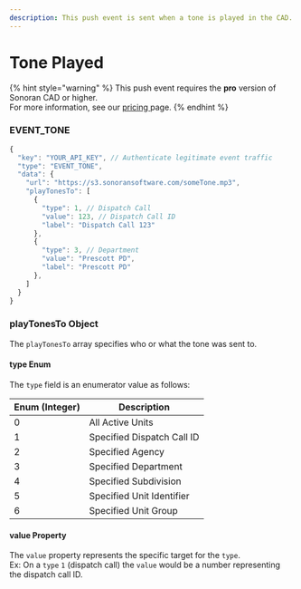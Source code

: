```yaml
---
description: This push event is sent when a tone is played in the CAD.
---
```


# Tone Played

{% hint style="warning" %}
This push event requires the **pro** version of Sonoran CAD or higher.\
For more information, see our [pricing ](../../../pricing/faq/)page.
{% endhint %}

### EVENT\_TONE

```javascript
{
  "key": "YOUR_API_KEY", // Authenticate legitimate event traffic
  "type": "EVENT_TONE",
  "data": {
    "url": "https://s3.sonoransoftware.com/someTone.mp3",
    "playTonesTo": [
      {
        "type": 1, // Dispatch Call
        "value": 123, // Dispatch Call ID
        "label": "Dispatch Call 123"
      },
      {
        "type": 3, // Department
        "value": "Prescott PD",
        "label": "Prescott PD"
      },
    ]
  }
}
```

### playTonesTo Object

The `playTonesTo` array specifies who or what the tone was sent to.

#### type Enum

The `type` field is an enumerator value as follows:

| Enum (Integer) | Description                |
| -------------- | -------------------------- |
| 0              | All Active Units           |
| 1              | Specified Dispatch Call ID |
| 2              | Specified Agency           |
| 3              | Specified Department       |
| 4              | Specified Subdivision      |
| 5              | Specified Unit Identifier  |
| 6              | Specified Unit Group       |

#### value Property

The `value` property represents the specific target for the `type`.\
Ex: On a `type` `1` (dispatch call) the `value` would be a number representing the dispatch call ID.
